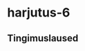 harjutus-6
==========
<!DOCTYPE HTML>
<html>
   <head>
   <title>Harjutus3</title>
   <meta http-equiv="Content-Type" content="text/html;
   charset=utf-8">
   <title>PHP põhitõed</title>
   </head>
   <body>
      <h2>Tingimuslaused</h2>
      	<?php
      		$a = 4;
      		$b = 5;
      		if ($a<$b) {
      			echo "$a on väiksem kui $b";
      		}
      	?>
      	<?php
      		$a = 6;
      		$b = 3;
      		if ($a<$b) {
      			echo "$a on väiksem kui $b";
      		}
      	?>
   </body>

</html>
